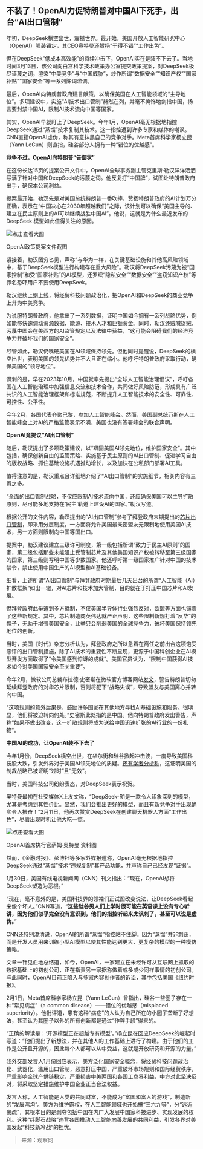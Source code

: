 ## 不装了！OpenAI力促特朗普对中国AI下死手，出台“AI出口管制”

年初，DeepSeek横空出世，震撼世界。最开始，美国开放人工智能研究中心（OpenAI）强装镇定，其CEO奥特曼还赞扬“干得不错”“工作出色”。

但在DeepSeek“低成本高效能”的持续冲击下，OpenAI实在是装不下去了。当地时间3月13日，该公司向白宫科学技术政策办公室提交政策提案，对DeepSeek极尽诬蔑之词，渲染“中美竞争”与“中国威胁”，炒作所谓“数据安全”“知识产权”“国家补贴”“国家安全”等一系列陈词滥调。

最后，OpenAI向特朗普政府建言献策，以确保美国在人工智能领域的“主导地位”。多项建议中，实施“AI技术出口管制”赫然在列，并毫不掩饰地剑指中国，扬言要封禁中国AI，限制AI技术流向中国等国家。

其实，OpenAI早就盯上了DeepSeek。今年1月，OpenAI毫无根据地指控DeepSeek通过“蒸馏”技术复制其技术。这一指控遭到许多专家和媒体的嘲讽。CNN直指OpenAI虚伪，称其有意抹黑自己的竞争对手。Meta首席科学家杨立昆（Yann LeCun）则直指，硅谷部分人拥有一种“错位的优越感”。

**竞争不过，OpenAI向特朗普“告御状”**

在这份长达15页的提案公开文件中，OpenAI全球事务副主管克里斯·勒汉洋洋洒洒写满了针对中国和DeepSeek的污蔑之词。他反复打“中国牌”，试图让特朗普政府出手，确保本公司利益。

提案最开始，勒汉先是对美国总统特朗普一番吹捧，赞扬特朗普政府的AI计划万分正确，表示在“中国决心在2030年超越我们”之际，该计划可以确保“美国主导的、建立在民主原则上的AI可以继续战胜中国AI”。他说，这就是为什么最近发布的DeepSeek 模型如此值得关注的原因。

![](https://i.guancha.cn/news/external/2025/03/14/20250314135402350.jpg "点击查看大图")

OpenAI政策提案文件截图

紧接着，勒汉图穷匕见，声称“与华为⼀样，在关键基础设施和其他高风险领域中，基于DeepSeek模型进行构建存在重大风险”。勒汉将DeepSeek污蔑为被“国家控制”和受“国家补贴”的AI模型，还罗织“隐私安全”“数据安全”“盗窃知识产权”等罪名恐吓用户不要使用DeepSeek。

勒汉继续上纲上线，将经贸科技问题政治化，把OpenAI和DeepSeek的商业竞争上升为中美竞争。

为说服特朗普政府，他拿出了一系列数据，证明中国如今拥有⼀系列战略优势，例如能够快速调动资源数据、能源、技术人才和巨额资金。同时，勒汉还贼喊捉贼，污蔑中国会在美西方的AI监管规定以及法律中获益，“这可能会阻碍我们的经济竞争力并破坏我们的国家安全”。

尽管如此，勒汉仍嘴硬美国在AI领域保持领先。但他同时提醒说，DeepSeek的横空出世，表明美国的领先优势并不大且正在缩小。他呼吁特朗普政府采取行动，确保美国的“领导地位”。

讽刺的是，早在2023年10月，中国就率先提出“全球人工智能治理倡议”，呼吁各国在人工智能治理中加强信息交流和技术合作，共同做好风险防范，形成具有广泛共识的人工智能治理框架和标准规范，不断提升人工智能技术的安全性、可靠性、可控性、公平性。

今年2月，各国代表齐聚巴黎，参加人工智能峰会。然而，美国副总统万斯在人工智能峰会上对AI的严格监管表示不满，美国也没有签署峰会的联合声明。

**OpenAI竟提议“AI出口管制”**

随后，勒汉提出了多项政策建议，以“巩固美国AI领先地位，维护国家安全”。其中包括，确保创新自由的监管策略、实施基于民主原则的AI出口管制、促进学习自由的版权战略、抓住基础设施机遇推动增长，以及加快在公私部门部署AI工具。

值得注意的是，勒汉重点且详细地介绍了“AI出口管制”的实施细节，相关内容有三页之多。

“全面的出口管制战略，不仅应限制AI技术流向中国，还应确保美国可以主导扩散原则，尽可能多地支持在‘民主’轨道上建设AI的国家。”勒汉写道。

根据公开的文件内容，勒汉提出的“AI出口管制”参考了拜登政府末期提出的[芯片出口管制](https://www.guancha.cn/internation/2025_01_14_761986.shtml)，即采用分层制度，一方面将允许美国最亲密盟友无限制地使用美国AI技术，另一方面则限制向中国等国出口。

提案中，勒汉建议建立三级许可制度，第一级包括所谓“致力于民主AI原则”的国家，第二级包括那些未能阻止受管制芯片及其他美国知识产权被转移至第三级国家的国家，第三级则写明中国等少数国家。他还呼吁第一级国家推广针对中国的技术禁令，禁止使用中国生产的AI模型和AI基础设备。

细看，上述所谓“AI出口管制”与拜登政府时期最后几天出台的所谓“人工智能（AI）扩散框架”如出一辙，对AI芯片和技术加大管制，目的就在于打压中国芯片和AI发展。

但拜登政府此举遭到多方抵制，不仅美国半导体行业强烈反对，欧盟等方面也谴责了这些新规定。其中，芯片制造商英伟达就严正声明，这些限制新规打着“反华”的幌子，无助于增强美国安全，此举只会削弱美国的全球竞争力，破坏美国保持领先地位的创新。

当时，美国《时代》杂志分析认为，拜登政府之所以急着在离任之前出台这项饱受恶评的出口管制措施，除了AI技术的重要性不断显现，更源于中国科创企业在AI模型开发方面取得了“令美国感到惊讶的成就”。美国官员认为，“限制中国获得AI技术如今对美国国家安全至关重要”。

今年2月，微软公司总裁布拉德·史密斯在微软官方博客网站[发文](https://www.guancha.cn/internation/2025_02_28_766598.shtml)，警告特朗普切勿延续拜登政府的对华芯片限制，否则将犯下“战略失误”，导致盟友与美国离心并转向中国。

“这项规则的意外后果是，鼓励许多国家在其他地方寻找AI基础设施和服务。很明显，他们将被迫转向何处。”史密斯此处指的是中国。他向特朗普政府发出警告，声称“如果不做出改变，这一扩散规则将成为送给中国迅速扩张的AI行业的一份礼物”。  

**中国AI的成功，让OpenAI装不下去了**

今年1月份，DeepSeek横空出世，在华尔街和硅谷掀起冲击波，一度导致美国科技股大跌，引发外界对于美国AI领先地位的质疑。[还有学者分析称](https://www.guancha.cn/internation/2025_02_07_764286.shtml)，这证明美国的制裁战略已被证明“过时”且“无效”。

当时，美国科技公司纷纷表态，对DeepSeek表示祝贺。

奥特曼最初在社交媒体X上发文称，“DeepSeek-R1是一款令人印象深刻的模型，尤其是考虑到其性价比。显然，我们会推出更好的模型，而且有新竞争对手出现确实令人振奋！”2月11日，他再次赞赏DeepSeek在创建聊天机器人方面“工作出色”，尽管出现时机让他大吃一惊。

![](https://i.guancha.cn/news/external/2025/03/14/20250314135310379.jpg "点击查看大图")

OpenAI首席执行官萨姆·奥特曼 资料图

然而，《金融时报》、彭博社等多家外媒报道称，OpenAI毫无根据地指控DeepSeek通过“蒸馏”技术“违规复制”其产品功能，并声称自己已经发现“证据”。

1月30日，美国有线电视新闻网（CNN）刊文指出：“现在，OpenAI想将DeepSeek塑造为恶棍。”

“现在，毫不意外的是，美国科技界的领袖们正试图改变说法，让DeepSeek看起来像个坏人。”CNN写道，“**这些硅谷男人们上学时很可能在英语课上没有专心听讲，因为他们似乎完全没有意识到，他们的指控听起来太讽刺了，甚至可以说是虚伪。**”

CNN还特别澄清说，OpenAI的所谓“蒸馏”指控站不住脚。因为“蒸馏”并非剽窃，而是开发人员用来训练小型AI模型以使其性能达到更大、更复杂的模型的一种模仿策略。

文章一针见血地总结道，如今，OpenAI，一家建立在未经许可从互联网上抓取的数据基础上的初创公司，正在指责另一家据称做着或多或少同样事情的初创公司。与此同时，OpenAI目前正陷入与多家内容创作者的诉讼，其中包括美国《纽约时报》。

2月1日，Meta首席科学家杨立昆（Yann LeCun）曾指出，硅谷一些圈子存在一种“常见病症”（a common disease）——错位的优越感（misplaced superiority）。他批评道，患有这种“病症”的人认为自己所在的小圈子垄断了好想法，甚至认为其圈子以外的所有创新都是通过“作弊手段”得来的。

“正确的解读是：‘开源模型正在超越专有模型’。”杨立昆在回应DeepSeek的崛起时写道：“他们提出了新想法，并在其他人的工作基础上进行了构建。由于他们的工作是公开且开源的，因此每个人都可以从中受益，这就是开放研究和开源的力量。”

我外交部发言人1月份回应表示，美方泛化国家安全概念，将经贸科技问题政治化、武器化，滥用出口管制，恶意打压中国，严重破坏市场规则和国际经贸秩序，严重影响全球产供链稳定，严重损害中美两国和各国工商界利益，中方对此坚决反对，将采取坚定措施维护中国企业正当合法权益。

发言人称，人工智能是人类的共同财富，不能成为“富国和富人的游戏”，制造新的“发展鸿沟”。美方为维护霸权，在人工智能领域也开始搞“三六九等”，分“远近亲疏”，其根本目的是剥夺包括中国在内广大发展中国家科技进步、实现发展的权利。这种“绊脚石战略”违背各国推动人工智能向善发展的共同利益，引发各界对美国发起“科技新冷战”的担忧。

> 来源：观察网